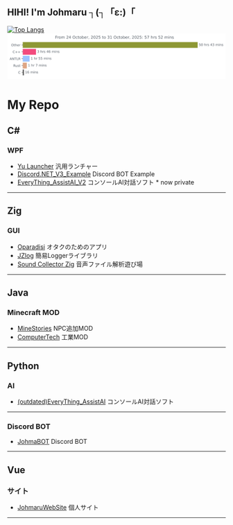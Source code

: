 ## HIHI! I'm Johmaru ┐(┐「ε:)「
[![Top Langs](https://github-readme-stats.vercel.app/api/top-langs/?username=johmaru)](https://github.com/anuraghazra/github-readme-stats)
<img
  src="https://github.com/johmaru/johmaru/blob/master/images/stat.svg"
  alt="Johmaru WakaTime Activity"
/>

# My Repo
## C# 
### WPF
* [Yu Launcher](https://github.com/johmaru/Yu_Launcher) 汎用ランチャー
* [Discord.NET_V3_Example](https://github.com/johmaru/Discord.NET_V3_Example) Discord BOT Example
* [EveryThing_AssistAI_V2]() コンソールAI対話ソフト * now private
___
## Zig
### GUI
* [Oparadisi](https://github.com/johmaru/Oparadisi) オタクのためのアプリ
* [JZlog](https://github.com/johmaru/JZlog) 簡易Loggerライブラリ
* [Sound Collector Zig](https://github.com/johmaru/sound_collector_zig) 音声ファイル解析遊び場
___
## Java
### Minecraft MOD
* [MineStories](https://github.com/johmaru/MineStories_1.20.1) NPC追加MOD
* [ComputerTech](https://github.com/johmaru/ComputerTech) 工業MOD
___
## Python
### AI
* [(outdated)EveryThing_AssistAI](https://github.com/johmaru/EveryThing_AssistAI) コンソールAI対話ソフト
___
### Discord BOT
* [JohmaBOT](https://github.com/johmaru/JohmaBOT) Discord BOT
___
## Vue
### サイト
* [JohmaruWebSite](https://github.com/johmaru/JohmaruWebSite) 個人サイト
___
